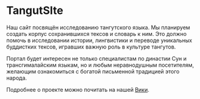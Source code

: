 # TangutSIte
Наш сайт посвящён исследованию тангутского языка. Мы планируем создать корпус сохранившихся тексов и словарь к ним. Это должно помочь в исследовании истории, лингвистики и переводе уникальных буддистких тексов, игравших важную роль в культуре тангутов. 

Портал будет интересен не только специалистам по династии Сун и трансгималайским языкам, но и любым неравнодушным посетителям, желающим ознакомиться с богатой письменной традицией этого народа.

Подробнее о проекте можно почитать на нашей [Вики](https://github.com/TangutCorpus/TangutSite/wiki).
